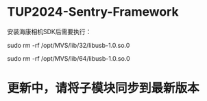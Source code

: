 # TUP2024-Sentry-Framework

安装海康相机SDK后需要执行：

sudo rm -rf /opt/MVS/lib/32/libusb-1.0.so.0

sudo rm -rf /opt/MVS/lib/64/libusb-1.0.so.0

# 更新中，请将子模块同步到最新版本
